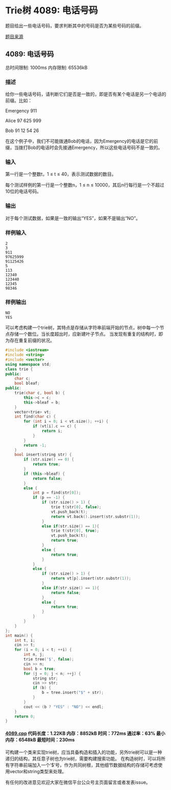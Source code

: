 # Trie树 4089: 电话号码

题目给出一些电话号码，要求判断其中的号码是否为某些号码的前缀。

[题目来源](http://bailian.openjudge.cn/practice/4089/)

## 4089: 电话号码

总时间限制: 1000ms    内存限制: 65536kB

### 描述

给你一些电话号码，请判断它们是否是一致的，即是否有某个电话是另一个电话的前缀。比如：

Emergency 911

Alice 97 625 999

Bob 91 12 54 26

在这个例子中，我们不可能拨通Bob的电话，因为Emergency的电话是它的前缀，当拨打Bob的电话时会先接通Emergency，所以这些电话号码不是一致的。

### 输入

第一行是一个整数t，1 ≤ t ≤ 40，表示测试数据的数目。

每个测试样例的第一行是一个整数n，1 ≤ n ≤ 10000，其后n行每行是一个不超过10位的电话号码。

### 输出

对于每个测试数据，如果是一致的输出“YES”，如果不是输出“NO”。

### 样例输入
```
2
3
911
97625999
91125426
5
113
12340
123440
12345
98346
```
### 样例输出
```
NO
YES
```
可以考虑构建一个trie树，其特点是存储从字符串前端开始的节点，树中每一个节点存储一个数位。当长度超出时，应新建叶子节点。
当发现有重复的结构时，即为存在重复前缀的状况。
```cpp
#include <iostream>
#include <string>
#include <vector>
using namespace std;
class trie {
public:
	char c;
	bool bleaf;
public:
	trie(char c, bool b) {
		this->c = c;
		this->bleaf = b;
	}
	vector<trie> vt;
	int find(char c) {
		for (int i = 0; i < vt.size(); ++i) {
			if (vt[i].c == c) {
				return i;
			}
		}
		return -1;
	}
	bool insert(string str) {
		if (str.size() == 0) {
			return true;
		}
		if (this->bleaf) {
			return false;
		}
		else {
			int p = find(str[0]);
			if (p == -1) {
				if (str.size() > 1) {
					trie t(str[0], false);
					vt.push_back(t);
					return vt.back().insert(str.substr(1));
				}
				else if(str.size() == 1){
					trie t(str[0], true);
					vt.push_back(t);
					return true;
				}
				else {
					return true;
				}
			}
			else {
				if (str.size() > 1) {
					return vt[p].insert(str.substr(1));
				}
				else if(str.size() == 1){
					return false;
				}
				else {
					return true;
				}
			}			
		}
	}
};
int main() {
	int t, i;
	cin >> t;
	for (i = 0; i < t; ++i) {
		int n, j;
		trie tree('$', false);
		cin >> n;
		bool b = true;
		for (j = 0; j < n; ++j) {
			string str;
			cin >> str;
			if (b) {
				b = tree.insert("$" + str);
			}
		}
		cout << (b ? "YES" : "NO") << endl;
	}
	return 0;
}
```
#### [4089.cpp](/Code/4000-4099/4089.cpp) 代码长度：1.22KB 内存：8852kB 时间：772ms 通过率：63% 最小内存：6548kB  最短时间：230ms

可构建一个类来实现trie树，应当具备构造和插入的功能，另外trie树可以是一种递归的结构，其任意子树也为trie树，需要构建搜索功能。
在构造树时，可以将所有字符串前端加入一个‘$’号，作为共同树根，其他细节数据结构的存储可考虑使用vector和string类型来处理。

有任何的改进意见欢迎大家在微信平台公众号主页面留言或者发表issue。
